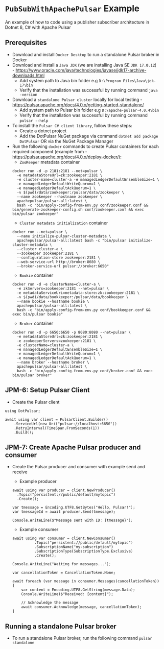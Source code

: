 # `PubSubWithApachePulsar` Example
An example of how to code using a publisher subscriber architecture in Dotnet 8, C# with Apache Pulsar

## Prerequisites
- Download and install `Docker Desktop` to run a standalone Pulsar broker in Docker
- Download and install a `Java JDK` (we are installing Java SE `JDK 17.0.12`) - https://www.oracle.com/java/technologies/javase/jdk17-archive-downloads.html
  - Add system path to Java bin folder e.g `D:\Program Files\Java\jdk-17\bin`
  - Verify that the installation was successful by running command `java -version`
- Download a `standalone Pulsar cluster` locally for local testing - https://pulsar.apache.org/docs/4.0.x/getting-started-standalone/
  - Add system path to Pulsar bin folder e.g `D:\apache-pulsar-4.0.4\bin`
  - Verify that the installation was successful by running command `pulsar --help`
- To install the `Pulsar C# client library`, follow these steps:
  - Create a dotnet project
  - Add the DotPulsar NuGet package via command `dotnet add package DotPulsar` OR via the NuGet Package Manager
- Run the following `docker` commands to create Pulsar containers for each required component (example from - https://pulsar.apache.org/docs/4.0.x/deploy-docker/):
  - `ZooKeeper` metadata container
  ```
  docker run -d -p 2181:2181 --net=pulsar \
    -e metadataStoreUrl=zk:zookeeper:2181 \
    -e cluster-name=cluster-a -e managedLedgerDefaultEnsembleSize=1 \
    -e managedLedgerDefaultWriteQuorum=1 \
    -e managedLedgerDefaultAckQuorum=1 \
    -v $(pwd)/data/zookeeper:/pulsar/data/zookeeper \
    --name zookeeper --hostname zookeeper \
    apachepulsar/pulsar-all:latest \
    bash -c "bin/apply-config-from-env.py conf/zookeeper.conf && bin/generate-zookeeper-config.sh conf/zookeeper.conf && exec bin/pulsar zookeeper"
  ```
  - `Cluster metadata initialization` container
  ```
  docker run --net=pulsar \
    --name initialize-pulsar-cluster-metadata \
    apachepulsar/pulsar-all:latest bash -c "bin/pulsar initialize-cluster-metadata \
    --cluster cluster-a \
    --zookeeper zookeeper:2181 \
    --configuration-store zookeeper:2181 \
    --web-service-url http://broker:8080 \
    --broker-service-url pulsar://broker:6650"
  ```
  - `Bookie` container
  ```
  docker run -d -e clusterName=cluster-a \
    -e zkServers=zookeeper:2181 --net=pulsar \
    -e metadataServiceUri=metadata-store:zk:zookeeper:2181 \
    -v $(pwd)/data/bookkeeper:/pulsar/data/bookkeeper \
    --name bookie --hostname bookie \
    apachepulsar/pulsar-all:latest \
    bash -c "bin/apply-config-from-env.py conf/bookkeeper.conf && exec bin/pulsar bookie"
  ```
  - `Broker` container
  ```
  docker run -d -p 6650:6650 -p 8080:8080 --net=pulsar \
    -e metadataStoreUrl=zk:zookeeper:2181 \
    -e zookeeperServers=zookeeper:2181 \
    -e clusterName=cluster-a \
    -e managedLedgerDefaultEnsembleSize=1 \
    -e managedLedgerDefaultWriteQuorum=1 \
    -e managedLedgerDefaultAckQuorum=1 \
    --name broker --hostname broker \
    apachepulsar/pulsar-all:latest \
    bash -c "bin/apply-config-from-env.py conf/broker.conf && exec bin/pulsar broker"
  ```

## JPM-6: Setup Pulsar Client
- Create the Pulsar client
```
using DotPulsar;

await using var client = PulsarClient.Builder()
    .ServiceUrl(new Uri("pulsar://localhost:6650"))
    .RetryInterval(TimeSpan.FromSeconds(1))
    .Build();
```

## JPM-7: Create Apache Pulsar producer and consumer 
- Create the Pulsar producer and consumer with example send and receive
  - Example producer
  ```
  await using var producer = client.NewProducer()
    .Topic("persistent://public/default/mytopic")
    .Create();

  var tmessage = Encoding.UTF8.GetBytes("Hello, Pulsar!");
  var tmessageId = await producer.Send(tmessage);

  Console.WriteLine($"Message sent with ID: {tmessage}");
  ```

  - Example consumer
  ```
  await using var consumer = client.NewConsumer()
            .Topic("persistent://public/default/mytopic")
            .SubscriptionName("my-subscription")
            .SubscriptionType(SubscriptionType.Exclusive)
            .Create();

  Console.WriteLine("Waiting for messages...");

  var cancellationToken = CancellationToken.None;

  await foreach (var message in consumer.Messages(cancellationToken))
  {
      var content = Encoding.UTF8.GetString(message.Data);
      Console.WriteLine($"Received: {content}");

      // Acknowledge the message
      await consumer.Acknowledge(message, cancellationToken);
  }
  ```

## Running a standalone Pulsar broker
- To run a standalone Pulsar broker, run the following command `pulsar standalone`